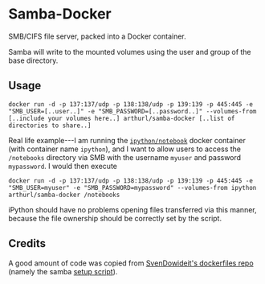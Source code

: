 # Samba-Docker

SMB/CIFS file server, packed into a Docker container.

Samba will write to the mounted volumes using the user and group of the base directory.

## Usage

    docker run -d -p 137:137/udp -p 138:138/udp -p 139:139 -p 445:445 -e "SMB_USER=[..user..]" -e "SMB_PASSWORD=[..password..]" --volumes-from [..include your volumes here..] arthurl/samba-docker [..list of directories to share..]

Real life example---I am running the [`ipython/notebook`](https://registry.hub.docker.com/u/ipython/notebook/) docker container (with container name `ipython`), and I want to allow users to access the `/notebooks` directory via SMB with the username `myuser` and password `mypassword`. I would then execute

    docker run -d -p 137:137/udp -p 138:138/udp -p 139:139 -p 445:445 -e "SMB_USER=myuser" -e "SMB_PASSWORD=mypassword" --volumes-from ipython arthurl/samba-docker /notebooks

iPython should have no problems opening files transferred via this manner, because the file ownership should be correctly set by the script.

## Credits

A good amount of code was copied from [SvenDowideit's dockerfiles repo](https://github.com/SvenDowideit/dockerfiles) (namely the samba [setup script](https://github.com/SvenDowideit/dockerfiles/blob/fb1f29237c1ec76d9d3aeccbd9d390433a6c8865/samba/setup.sh)).
